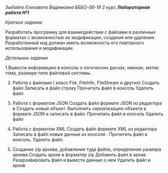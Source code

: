 *Зыбайло Елизавета Вадимовна БББО-06-19 2 курс*
*****************************Лабораторная работа №1*****************************

_Краткое задание_

Разработать программу для взаимодействия с файлами в различных форматах с возможностью их модификации, создания или удаления. Разработанный код должен иметь возможность его повторного использования и модификации.

_Детальное задание_

1.Вывести информацию в консоль о логических дисках, именах, метке тома, размере типе файловой системы.

2. Работа с файлами ( класс File, FileInfo, FileStream и другие)
Создать файл
Записать в файл строку
Прочитать файл в консоль
Удалить файл

3. Работа с форматом JSON
Создать файл формате JSON из редактора в
Создать новый объект. Выполнить сериализацию объекта в формате JSON и записать в файл.
Прочитать файл в консоль
Удалить файл

4. Работа с форматом XML
Создать файл формате XML из редактора
Записать в файл новые данные из консоли .
Прочитать файл в консоль.
Удалить файл.

5. Создание zip архива, добавление туда файла, определение размера архива
Создать архив в форматер zip
Добавить файл в архив
Разархивировать файл и вывести данные о нем
Удалить файл и архив
